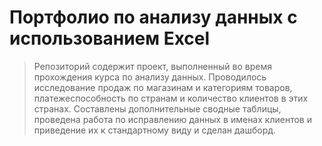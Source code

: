 # Портфолио по анализу данных с использованием Excel
> Репозиторий содержит проект, выполненный во время прохождения курса по анализу данных. Проводилось исследование продаж по магазинам и категориям товаров, платежеспособность по странам и количество клиентов в этих странах. Составлены дополнительные сводные таблицы, проведена работа по исправлению данных в именах клиентов и приведение их к стандартному виду и сделан дашборд.

